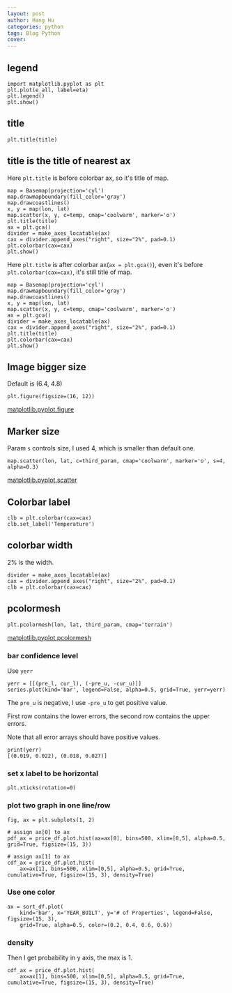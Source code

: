```yaml
---
layout: post
author: Hang Hu
categories: python
tags: Blog Python 
cover: 
---
```

## legend

```
import matplotlib.pyplot as plt
plt.plot(e_all, label=eta)
plt.legend()
plt.show()
```


## title


```
plt.title(title)
```


## title is the title of nearest ax


Here `plt.title` is before colorbar ax, so it's title of map.


```
map = Basemap(projection='cyl')
map.drawmapboundary(fill_color='gray')
map.drawcoastlines()
x, y = map(lon, lat)
map.scatter(x, y, c=temp, cmap='coolwarm', marker='o')
plt.title(title)
ax = plt.gca()
divider = make_axes_locatable(ax)
cax = divider.append_axes("right", size="2%", pad=0.1)
plt.colorbar(cax=cax)
plt.show()
```


Here `plt.title` is after colorbar ax(`ax = plt.gca()`), even it's before `plt.colorbar(cax=cax)`, it's still title of map.



```
map = Basemap(projection='cyl')
map.drawmapboundary(fill_color='gray')
map.drawcoastlines()
x, y = map(lon, lat)
map.scatter(x, y, c=temp, cmap='coolwarm', marker='o')
ax = plt.gca()
divider = make_axes_locatable(ax)
cax = divider.append_axes("right", size="2%", pad=0.1)
plt.title(title)
plt.colorbar(cax=cax)
plt.show()
```


## Image bigger size


Default is (6.4, 4.8)


```
plt.figure(figsize=(16, 12))
```


[matplotlib.pyplot.figure](https://matplotlib.org/api/_as_gen/matplotlib.pyplot.figure.html)


## Marker size


Param `s` controls size, I used 4, which is smaller than default one.


```
map.scatter(lon, lat, c=third_param, cmap='coolwarm', marker='o', s=4, alpha=0.3)
```


[matplotlib.pyplot.scatter](https://matplotlib.org/api/_as_gen/matplotlib.pyplot.scatter.html)


## Colorbar label


```
clb = plt.colorbar(cax=cax)
clb.set_label('Temperature')
```


## colorbar width


2% is the width.


```
divider = make_axes_locatable(ax)
cax = divider.append_axes("right", size="2%", pad=0.1)
clb = plt.colorbar(cax=cax)
```


## pcolormesh


```
plt.pcolormesh(lon, lat, third_param, cmap='terrain')
```


[matplotlib.pyplot.pcolormesh](https://matplotlib.org/api/_as_gen/matplotlib.pyplot.pcolormesh.html)

### bar confidence level

Use `yerr`

```
yerr = [[(pre_l, cur_l), (-pre_u, -cur_u)]]
series.plot(kind='bar', legend=False, alpha=0.5, grid=True, yerr=yerr)
```

The `pre_u` is negative, I use `-pre_u` to get positive value.

First row contains the lower errors, the second row contains the upper errors.

Note that all error arrays should have positive values.


```
print(yerr)
[(0.019, 0.022), (0.018, 0.027)]
```

### set x label to be horizontal

```
plt.xticks(rotation=0)
```

### plot two graph in one line/row

```
fig, ax = plt.subplots(1, 2)

# assign ax[0] to ax
pdf_ax = price_df.plot.hist(ax=ax[0], bins=500, xlim=[0,5], alpha=0.5, grid=True, figsize=(15, 3))

# assign ax[1] to ax
cdf_ax = price_df.plot.hist(
    ax=ax[1], bins=500, xlim=[0,5], alpha=0.5, grid=True, cumulative=True, figsize=(15, 3), density=True)
```

### Use one color

```
ax = sort_df.plot(
    kind='bar', x='YEAR_BUILT', y='# of Properties', legend=False, figsize=(15, 3),
    grid=True, alpha=0.5, color=(0.2, 0.4, 0.6, 0.6))
```

### density

Then I get probability in y axis, the max is 1.

```
cdf_ax = price_df.plot.hist(
    ax=ax[1], bins=500, xlim=[0,5], alpha=0.5, grid=True, cumulative=True, figsize=(15, 3), density=True)
```


